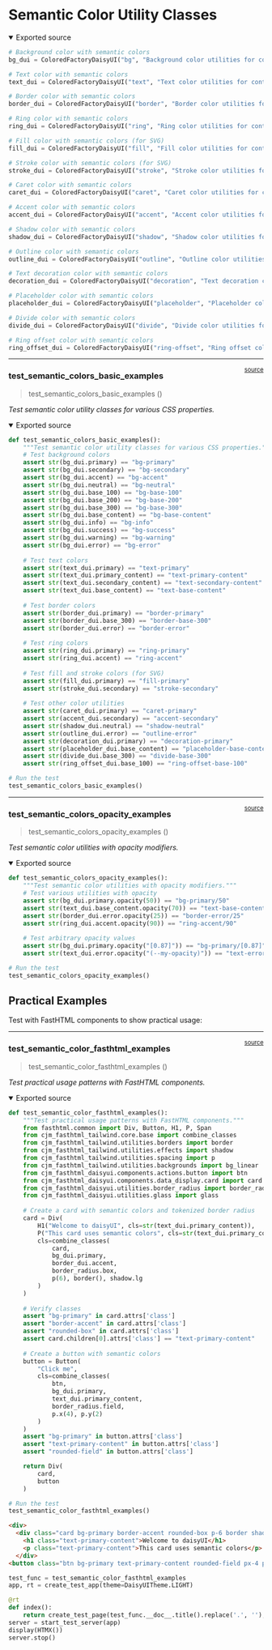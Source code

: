 # Semantic Color Utility Classes


<!-- WARNING: THIS FILE WAS AUTOGENERATED! DO NOT EDIT! -->

<details open class="code-fold">
<summary>Exported source</summary>

``` python
# Background color with semantic colors
bg_dui = ColoredFactoryDaisyUI("bg", "Background color utilities for controlling an element's semantic background color") # The semantic background color factory

# Text color with semantic colors  
text_dui = ColoredFactoryDaisyUI("text", "Text color utilities for controlling an element's semantic text color") # The semantic text color factory

# Border color with semantic colors
border_dui = ColoredFactoryDaisyUI("border", "Border color utilities for controlling an element's semantic border color") # The semantic border color factory

# Ring color with semantic colors
ring_dui = ColoredFactoryDaisyUI("ring", "Ring color utilities for controlling an element's semantic ring color") # The semantic ring color factory

# Fill color with semantic colors (for SVG)
fill_dui = ColoredFactoryDaisyUI("fill", "Fill color utilities for controlling SVG element's semantic fill color") # The semantic fill color factory

# Stroke color with semantic colors (for SVG)  
stroke_dui = ColoredFactoryDaisyUI("stroke", "Stroke color utilities for controlling SVG element's semantic stroke color") # The semantic stroke color factory

# Caret color with semantic colors
caret_dui = ColoredFactoryDaisyUI("caret", "Caret color utilities for controlling the caret's semantic color") # The semantic caret color factory

# Accent color with semantic colors
accent_dui = ColoredFactoryDaisyUI("accent", "Accent color utilities for controlling form accent semantic color") # The semantic accent color factory

# Shadow color with semantic colors
shadow_dui = ColoredFactoryDaisyUI("shadow", "Shadow color utilities for controlling shadow's semantic color") # The semantic shadow color factory

# Outline color with semantic colors
outline_dui = ColoredFactoryDaisyUI("outline", "Outline color utilities for controlling outline's semantic color") # The semantic outline color factory

# Text decoration color with semantic colors
decoration_dui = ColoredFactoryDaisyUI("decoration", "Text decoration color utilities for controlling decoration's semantic color") # The semantic decoration color factory

# Placeholder color with semantic colors
placeholder_dui = ColoredFactoryDaisyUI("placeholder", "Placeholder color utilities for controlling placeholder text's semantic color") # The semantic placeholder color factory

# Divide color with semantic colors
divide_dui = ColoredFactoryDaisyUI("divide", "Divide color utilities for controlling divider's semantic color") # The semantic divide color factory

# Ring offset color with semantic colors
ring_offset_dui = ColoredFactoryDaisyUI("ring-offset", "Ring offset color utilities for controlling ring offset's semantic color") # The semantic ring offset color factory
```

</details>

------------------------------------------------------------------------

<a
href="https://github.com/cj-mills/cjm-fasthtml-daisyui/blob/main/cjm_fasthtml_daisyui/utilities/semantic_colors.py#L68"
target="_blank" style="float:right; font-size:smaller">source</a>

### test_semantic_colors_basic_examples

>  test_semantic_colors_basic_examples ()

*Test semantic color utility classes for various CSS properties.*

<details open class="code-fold">
<summary>Exported source</summary>

``` python
def test_semantic_colors_basic_examples():
    """Test semantic color utility classes for various CSS properties."""
    # Test background colors
    assert str(bg_dui.primary) == "bg-primary"
    assert str(bg_dui.secondary) == "bg-secondary"
    assert str(bg_dui.accent) == "bg-accent"
    assert str(bg_dui.neutral) == "bg-neutral"
    assert str(bg_dui.base_100) == "bg-base-100"
    assert str(bg_dui.base_200) == "bg-base-200"
    assert str(bg_dui.base_300) == "bg-base-300"
    assert str(bg_dui.base_content) == "bg-base-content"
    assert str(bg_dui.info) == "bg-info"
    assert str(bg_dui.success) == "bg-success"
    assert str(bg_dui.warning) == "bg-warning"
    assert str(bg_dui.error) == "bg-error"
    
    # Test text colors
    assert str(text_dui.primary) == "text-primary"
    assert str(text_dui.primary_content) == "text-primary-content"
    assert str(text_dui.secondary_content) == "text-secondary-content"
    assert str(text_dui.base_content) == "text-base-content"
    
    # Test border colors
    assert str(border_dui.primary) == "border-primary"
    assert str(border_dui.base_300) == "border-base-300"
    assert str(border_dui.error) == "border-error"
    
    # Test ring colors
    assert str(ring_dui.primary) == "ring-primary"
    assert str(ring_dui.accent) == "ring-accent"
    
    # Test fill and stroke colors (for SVG)
    assert str(fill_dui.primary) == "fill-primary"
    assert str(stroke_dui.secondary) == "stroke-secondary"
    
    # Test other color utilities
    assert str(caret_dui.primary) == "caret-primary"
    assert str(accent_dui.secondary) == "accent-secondary"
    assert str(shadow_dui.neutral) == "shadow-neutral"
    assert str(outline_dui.error) == "outline-error"
    assert str(decoration_dui.primary) == "decoration-primary"
    assert str(placeholder_dui.base_content) == "placeholder-base-content"
    assert str(divide_dui.base_300) == "divide-base-300"
    assert str(ring_offset_dui.base_100) == "ring-offset-base-100"

# Run the test
test_semantic_colors_basic_examples()
```

</details>

------------------------------------------------------------------------

<a
href="https://github.com/cj-mills/cjm-fasthtml-daisyui/blob/main/cjm_fasthtml_daisyui/utilities/semantic_colors.py#L117"
target="_blank" style="float:right; font-size:smaller">source</a>

### test_semantic_colors_opacity_examples

>  test_semantic_colors_opacity_examples ()

*Test semantic color utilities with opacity modifiers.*

<details open class="code-fold">
<summary>Exported source</summary>

``` python
def test_semantic_colors_opacity_examples():
    """Test semantic color utilities with opacity modifiers."""
    # Test various utilities with opacity
    assert str(bg_dui.primary.opacity(50)) == "bg-primary/50"
    assert str(text_dui.base_content.opacity(70)) == "text-base-content/70"
    assert str(border_dui.error.opacity(25)) == "border-error/25"
    assert str(ring_dui.accent.opacity(90)) == "ring-accent/90"
    
    # Test arbitrary opacity values
    assert str(bg_dui.primary.opacity("[0.87]")) == "bg-primary/[0.87]"
    assert str(text_dui.error.opacity("(--my-opacity)")) == "text-error/(--my-opacity)"

# Run the test
test_semantic_colors_opacity_examples()
```

</details>

## Practical Examples

Test with FastHTML components to show practical usage:

------------------------------------------------------------------------

<a
href="https://github.com/cj-mills/cjm-fasthtml-daisyui/blob/main/cjm_fasthtml_daisyui/utilities/semantic_colors.py#L133"
target="_blank" style="float:right; font-size:smaller">source</a>

### test_semantic_color_fasthtml_examples

>  test_semantic_color_fasthtml_examples ()

*Test practical usage patterns with FastHTML components.*

<details open class="code-fold">
<summary>Exported source</summary>

``` python
def test_semantic_color_fasthtml_examples():
    """Test practical usage patterns with FastHTML components."""
    from fasthtml.common import Div, Button, H1, P, Span
    from cjm_fasthtml_tailwind.core.base import combine_classes
    from cjm_fasthtml_tailwind.utilities.borders import border
    from cjm_fasthtml_tailwind.utilities.effects import shadow
    from cjm_fasthtml_tailwind.utilities.spacing import p
    from cjm_fasthtml_tailwind.utilities.backgrounds import bg_linear
    from cjm_fasthtml_daisyui.components.actions.button import btn
    from cjm_fasthtml_daisyui.components.data_display.card import card
    from cjm_fasthtml_daisyui.utilities.border_radius import border_radius
    from cjm_fasthtml_daisyui.utilities.glass import glass
    
    # Create a card with semantic colors and tokenized border radius
    card = Div(
        H1("Welcome to daisyUI", cls=str(text_dui.primary_content)),
        P("This card uses semantic colors", cls=str(text_dui.primary_content)),
        cls=combine_classes(
            card,
            bg_dui.primary,
            border_dui.accent,
            border_radius.box,
            p(6), border(), shadow.lg
        )
    )
    
    # Verify classes
    assert "bg-primary" in card.attrs['class']
    assert "border-accent" in card.attrs['class']
    assert "rounded-box" in card.attrs['class']
    assert card.children[0].attrs['class'] == "text-primary-content"
    
    # Create a button with semantic colors
    button = Button(
        "Click me",
        cls=combine_classes(
            btn,
            bg_dui.primary,
            text_dui.primary_content,
            border_radius.field,
            p.x(4), p.y(2)
        )
    )
    assert "bg-primary" in button.attrs['class']
    assert "text-primary-content" in button.attrs['class']
    assert "rounded-field" in button.attrs['class']

    return Div(
        card,
        button
    )

# Run the test
test_semantic_color_fasthtml_examples()
```

</details>

``` html
<div>
  <div class="card bg-primary border-accent rounded-box p-6 border shadow-lg">
    <h1 class="text-primary-content">Welcome to daisyUI</h1>
    <p class="text-primary-content">This card uses semantic colors</p>
  </div>
<button class="btn bg-primary text-primary-content rounded-field px-4 py-2">Click me</button></div>
```

``` python
test_func = test_semantic_color_fasthtml_examples
app, rt = create_test_app(theme=DaisyUITheme.LIGHT)

@rt
def index():
    return create_test_page(test_func.__doc__.title().replace('.', ''), test_func())
server = start_test_server(app)
display(HTMX())
server.stop()
```
